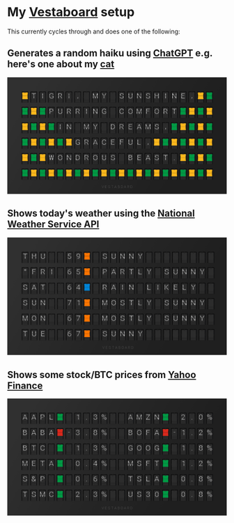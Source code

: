 # My [Vestaboard](https://docs.vestaboard.com/read-write) setup

This currently cycles through and does one of the following:

## Generates a random haiku using [ChatGPT](https://github.com/openai/openai-node) e.g. here's one about my [cat](https://tigri.cat)
   ![haiku](screenshots/haiku.jpg)

## Shows today's weather using the [National Weather Service API](https://www.weather.gov/documentation/services-web-api)
   ![weather](screenshots/weather.jpg)

## Shows some stock/BTC prices from [Yahoo Finance](https://github.com/gadicc/node-yahoo-finance2)
   ![stocks](screenshots/stocks.jpg)
